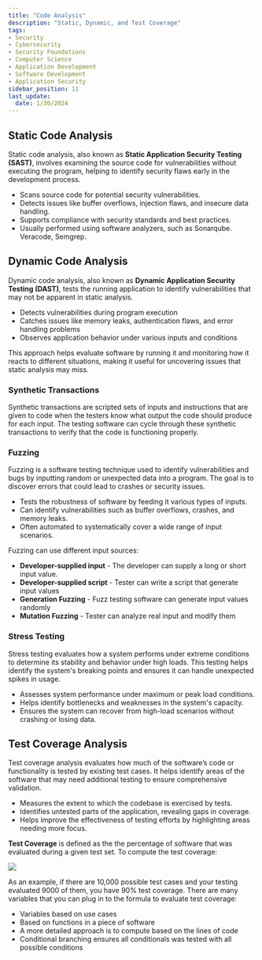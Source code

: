 ```yaml
---
title: "Code Analysis"
description: "Static, Dynamic, and Test Coverage"
tags: 
- Security
- Cybersecurity
- Security Foundations
- Computer Science
- Application Development
- Software Development
- Application Security
sidebar_position: 11
last_update:
  date: 1/30/2024
---
```




## Static Code Analysis

Static code analysis, also known as **Static Application Security Testing (SAST)**, involves examining the source code for vulnerabilities without executing the program, helping to identify security flaws early in the development process.

- Scans source code for potential security vulnerabilities.
- Detects issues like buffer overflows, injection flaws, and insecure data handling.
- Supports compliance with security standards and best practices.
- Usually performed using software analyzers, such as Sonarqube. Veracode, Semgrep.

## Dynamic Code Analysis

Dynamic code analysis, also known as **Dynamic Application Security Testing (DAST)**, tests the running application to identify vulnerabilities that may not be apparent in static analysis.

- Detects vulnerabilities during program execution
- Catches issues like memory leaks, authentication flaws, and error handling problems
- Observes application behavior under various inputs and conditions

This approach helps evaluate software by running it and monitoring how it reacts to different situations, making it useful for uncovering issues that static analysis may miss.


### Synthetic Transactions

Synthetic transactions are scripted sets of inputs and instructions that are given to code when the testers know what output the code should produce for each input. The testing software can cycle through these synthetic transactions to verify that the code is functioning properly.

### Fuzzing 

Fuzzing is a software testing technique used to identify vulnerabilities and bugs by inputting random or unexpected data into a program. The goal is to discover errors that could lead to crashes or security issues. 

- Tests the robustness of software by feeding it various types of inputs.
- Can identify vulnerabilities such as buffer overflows, crashes, and memory leaks.
- Often automated to systematically cover a wide range of input scenarios.

Fuzzing can use different input sources:
 
- **Developer-supplied input** - The developer can supply a long or short input value.
- **Developer-supplied script** - Tester can write a script that generate input values 
- **Generation Fuzzing** - Fuzz testing software can generate input values randomly
- **Mutation Fuzzing** - Tester can analyze real input and modify them

### Stress Testing

Stress testing evaluates how a system performs under extreme conditions to determine its stability and behavior under high loads. This testing helps identify the system's breaking points and ensures it can handle unexpected spikes in usage.

- Assesses system performance under maximum or peak load conditions.
- Helps identify bottlenecks and weaknesses in the system's capacity.
- Ensures the system can recover from high-load scenarios without crashing or losing data.


## Test Coverage Analysis

Test coverage analysis evaluates how much of the software’s code or functionality is tested by existing test cases. It helps identify areas of the software that may need additional testing to ensure comprehensive validation.

- Measures the extent to which the codebase is exercised by tests.
- Identifies untested parts of the application, revealing gaps in coverage.
- Helps improve the effectiveness of testing efforts by highlighting areas needing more focus.

**Test Coverage** is defined as the the percentage of software that was evaluated during a given test set. To compute the test coverage:

<div class='img-center'>

![](/img/docs/app-sec-computing-test-coverage-analysis.png)

</div>


As an example, if there are 10,000 possible test cases and your testing evaluated 9000 of them, you have 90% test coverage. There are many variables that you can plug in to the formula to evaluate test coverage: 

- Variables based on use cases 
- Based on functions in a piece of software
- A more detailed approach is to compute based on the lines of code
- Conditional branching ensures all conditionals was tested with all possible conditions
